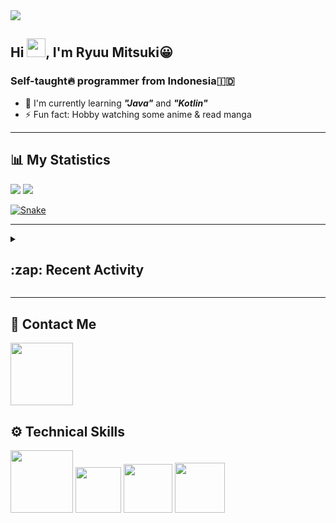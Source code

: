 <div id="header-badges">
    <!-- Profile Viewers -->
    <img src="https://komarev.com/ghpvc/?username=mitsuki31&color=blue&label=PROFILE+VIEWS">
</div>

## Hi <img src="https://media.giphy.com/media/hvRJCLFzcasrR4ia7z/giphy.gif" width="30px"/>, I'm Ryuu Mitsuki:grinning:
### Self-taught:fire: programmer from Indonesia:indonesia:

- :herb: I'm currently learning ***"Java"*** and ***"Kotlin"***
- :zap: Fun fact: Hobby watching some anime & read manga

---

## **:bar_chart: My Statistics**

<picture id="stats">
    <source 
            srcset="https://github-readme-stats.vercel.app/api?username=mitsuki31&show_icons=true&theme=tokyonight&include_all_commits=true&show_private=true&hide=stars&rank_icon=github"
            media="(prefers-color-scheme: dark)"
    />
    <source
            srcset="https://github-readme-stats.vercel.app/api?username=mitsuki31&show_icons=true&include_all_commits=true&show_private=true&hide=stars&rank_icon=github"
            media="(prefers-color-scheme: light), (prefers-color-scheme: no-preference)"
    />
    <img src="https://github-readme-stats.vercel.app/api?username=mitsuki31&show_icons=true&include_all_commits=true&show_private=true&hide=stars&rank_icon=github" />
</picture>

<picture id="top-langs">
    <source
            srcset="https://github-readme-stats.vercel.app/api/top-langs/?username=mitsuki31&layout=donut&theme=tokyonight&count_private=true&langs_count=8"
            media="(prefers-color-scheme: dark)"
    />
    <source
            srcset="https://github-readme-stats.vercel.app/api/top-langs/?username=mitsuki31&layout=donut&count_private=true&langs_count=8"
            media="(prefers-color-scheme: light), (prefers-color-scheme: no-preference)"
    />
    <img src="https://github-readme-stats.vercel.app/api/top-langs/?username=mitsuki31&layout=donut&langs_count=8&count_private=true" />
</picture>

[![Snake](https://github.com/mitsuki31/mitsuki31/blob/output/github-contribution-grid-snake.svg)](https://github.com/mitsuki31)

---

<details>
<summary><h2>:zap: Recent Activity</h2></summary>

<!--START_SECTION:activity-->
1. 🚀 Published release [v1.1.0](https://github.com/mitsuki31/jmatrix/releases/tag/v1.1.0) in [mitsuki31/jmatrix](https://github.com/mitsuki31/jmatrix)
2. 🎉 Merged PR [#57](https://github.com/mitsuki31/jmatrix/pull/57) in [mitsuki31/jmatrix](https://github.com/mitsuki31/jmatrix)
3. 🗣 Commented on [#57](https://github.com/mitsuki31/jmatrix/pull/57#issuecomment-1627070348) in [mitsuki31/jmatrix](https://github.com/mitsuki31/jmatrix)
4. 🗣 Commented on [#57](https://github.com/mitsuki31/jmatrix/pull/57#issuecomment-1624192016) in [mitsuki31/jmatrix](https://github.com/mitsuki31/jmatrix)
5. 💪 Opened PR [#57](https://github.com/mitsuki31/jmatrix/pull/57) in [mitsuki31/jmatrix](https://github.com/mitsuki31/jmatrix)
6. 🗣 Commented on [#55](https://github.com/mitsuki31/jmatrix/pull/55#issuecomment-1620102497) in [mitsuki31/jmatrix](https://github.com/mitsuki31/jmatrix)
7. 🎉 Merged PR [#55](https://github.com/mitsuki31/jmatrix/pull/55) in [mitsuki31/jmatrix](https://github.com/mitsuki31/jmatrix)
8. 💪 Opened PR [#55](https://github.com/mitsuki31/jmatrix/pull/55) in [mitsuki31/jmatrix](https://github.com/mitsuki31/jmatrix)
9. 🎉 Merged PR [#54](https://github.com/mitsuki31/jmatrix/pull/54) in [mitsuki31/jmatrix](https://github.com/mitsuki31/jmatrix)
10. 💪 Opened PR [#54](https://github.com/mitsuki31/jmatrix/pull/54) in [mitsuki31/jmatrix](https://github.com/mitsuki31/jmatrix)
<!--END_SECTION:activity-->
</details>

---

## **:iphone: Contact Me**
<div id="socials" align="left">
    <a href="https://twitter.com/ryuumitsuki31">
        <img
             src="https://img.shields.io/badge/Twitter-1DA1F2?style=for-the-badge&logo=twitter&logoColor=white"
             width="100px"
        >
    </a>
</div>


## **:gear: Technical Skills**
<div id="skills" align="left">
    <!-- Python -->
    <a>
        <img
             src="https://img.shields.io/badge/Python-14354C?style=for-the-badge&logo=python&logoColor=white"
             width="100px"
        >
    </a>
    <!-- C++ -->
    <a>
        <img
             src="https://img.shields.io/badge/C%2B%2B-00599C?style=for-the-badge&logo=c%2B%2B&logoColor=white"
             width="73px"
        >
    </a>
    <!-- Java -->
    <a>
        <img
             src="https://img.shields.io/badge/Java-ED8B00?style=for-the-badge&logo=openjdk&logoColor=white"
             width="78px"
        >
    </a>
    <!-- Ruby -->
    <a>
        <img
             src="https://img.shields.io/badge/Ruby-CC342D?style=for-the-badge&logo=ruby&logoColor=white"
             width="80px"
        >
    </a>
</div>
